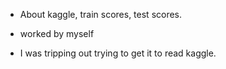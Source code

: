 - About kaggle, train scores, test scores.

- worked by myself

- I was tripping out trying to get it to read kaggle. 
